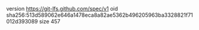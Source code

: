 version https://git-lfs.github.com/spec/v1
oid sha256:513d589062e646a1478eca8a82ae5362b496205963ba3328821f71012d393089
size 457
